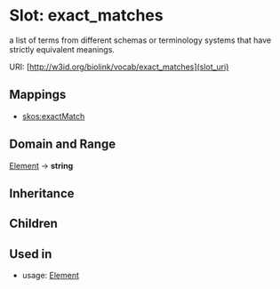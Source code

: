 # Slot: exact_matches


a list of terms from different schemas or terminology systems that have strictly equivalent meanings.

URI: [http://w3id.org/biolink/vocab/exact_matches](slot_uri)
## Mappings

 * [skos:exactMatch](http://purl.obolibrary.org/obo/skos_exactMatch)
## Domain and Range

[Element](Element.md) -> **string**
## Inheritance

## Children

## Used in

 *  usage: [Element](Element.md)
